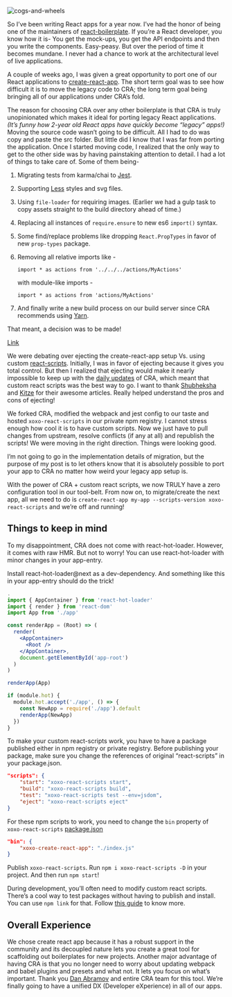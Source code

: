 ![cogs-and-wheels](https://cdn-images-1.medium.com/max/1200/1*w1GrS524TYWo1PJ5bDLKug.jpeg)

So I’ve been writing React apps for a year now. I’ve had the honor of being one of the maintainers of [react-boilerplate](https://github.com/react-boilerplate/react-boilerplate). If you’re a React developer, you know how it is- You get the mock-ups, you get the API endpoints and then you write the components. Easy-peasy. But over the period of time it becomes mundane. I never had a chance to work at the architectural level of live applications.

A couple of weeks ago, I was given a great opportunity to port one of our React applications to [create-react-app](https://github.com/facebook/create-react-app). The short term goal was to see how difficult it is to move the legacy code to CRA; the long term goal being bringing all of our applications under CRA’s fold.

The reason for choosing CRA over any other boilerplate is that CRA is truly unopinionated which makes it ideal for porting legacy React applications. _(It’s funny how 2-year old React apps have quickly become “legacy” apps!)_ Moving the source code wasn’t going to be difficult. All I had to do was copy and paste the src folder. But little did I know that I was far from porting the application. Once I started moving code, I realized that the only way to get to the other side was by having painstaking attention to detail. I had a lot of things to take care of. Some of them being-

1. Migrating tests from karma/chai to [Jest](https://facebook.github.io/jest/).
2. Supporting [Less](http://lesscss.org/) styles and svg files.
3. Using `file-loader` for requiring images. (Earlier we had a gulp task to copy assets straight to the build directory ahead of time.)
4. Replacing all instances of `require.ensure` to new es6 `import()` syntax.
5. Some find/replace problems like dropping `React.PropTypes` in favor of new `prop-types` package.
6. Removing all relative imports like -

    `import * as actions from '../../../actions/MyActions'`

    with module-like imports -

    `import * as actions from 'actions/MyActions'`
9. And finally write a new build process on our build server since CRA recommends using [Yarn](https://yarnpkg.com/en/).

That meant, a decision was to be made!

[Link](https://twitter.com/KarandikarMihir/status/880031707600113664)

We were debating over ejecting the create-react-app setup Vs. using custom [react-scripts](https://github.com/facebookincubator/create-react-app/tree/master/packages/react-scripts). Initially, I was in favor of ejecting because it gives you total control. But then I realized that ejecting would make it nearly impossible to keep up with the [daily updates](https://github.com/facebookincubator/create-react-app/commits/master) of CRA, which meant that custom react scripts was the best way to go. I want to thank [Shubheksha](https://medium.com/@shubheksha/tweaking-configuration-for-react-scripts-in-create-react-app-d91e9d03a42f) and [Kitze](https://medium.com/@kitze/configure-create-react-app-without-ejecting-d8450e96196a) for their awesome articles. Really helped understand the pros and cons of ejecting!

We forked CRA, modified the webpack and jest config to our taste and hosted `xoxo-react-scripts` in our private npm registry. I cannot stress enough how cool it is to have custom scripts. Now we just have to pull changes from upstream, resolve conflicts (if any at all) and republish the scripts! We were moving in the right direction. Things were looking good.

I’m not going to go in the implementation details of migration, but the purpose of my post is to let others know that it is absolutely possible to port your app to CRA no matter how weird your legacy app setup is.

With the power of CRA + custom react scripts, we now TRULY have a zero configuration tool in our tool-belt. From now on, to migrate/create the next app, all we need to do is `create-react-app my-app --scripts-version xoxo-react-scripts` and we’re off and running!

## Things to keep in mind
To my disappointment, CRA does not come with react-hot-loader. However, it comes with raw HMR. But not to worry! You can use react-hot-loader with minor changes in your app-entry.

Install react-hot-loader@next as a dev-dependency. And something like this in your app-entry should do the trick!

```jsx
.
import { AppContainer } from 'react-hot-loader'
import { render } from 'react-dom'
import App from './app'

const renderApp = (Root) => (
  render(
    <AppContainer>
      <Root />
    </AppContainer>,
    document.getElementById('app-root')
  )
)

renderApp(App)

if (module.hot) {
  module.hot.accept('./app', () => {
    const NewApp = require('./app').default
    renderApp(NewApp)
  })
}
```

To make your custom react-scripts work, you have to have a package published either in npm registry or private registry. Before publishing your package, make sure you change the references of original “react-scripts” in your package.json.

```json
"scripts": {
    "start": "xoxo-react-scripts start",
    "build": "xoxo-react-scripts build",
    "test": "xoxo-react-scripts test --env=jsdom",
    "eject": "xoxo-react-scripts eject"
}
```

For these npm scripts to work, you need to change the `bin` property of `xoxo-react-scripts` [package.json](https://github.com/facebookincubator/create-react-app/blob/master/packages/create-react-app/package.json#L21)

```json
"bin": {
    "xoxo-create-react-app": "./index.js"
}
```

Publish `xoxo-react-scripts`. Run `npm i xoxo-react-scripts -D` in your project. And then run `npm start`!

During development, you’ll often need to modify custom react scripts. There’s a cool way to test packages without having to publish and install. You can use `npm link` for that. Follow [this guide](https://egghead.io/lessons/node-js-using-npm-link-to-use-node-modules-that-are-in-progress) to know more.

## Overall Experience

We chose create react app because it has a robust support in the community and its decoupled nature lets you create a great tool for scaffolding out boilerplates for new projects. Another major advantage of having CRA is that you no longer need to worry about updating webpack and babel plugins and presets and what not. It lets you focus on what’s important. Thank you [Dan Abramov](https://medium.com/@dan_abramov) and entire CRA team for this tool. We’re finally going to have a unified DX (Developer eXperience) in all of our apps.

